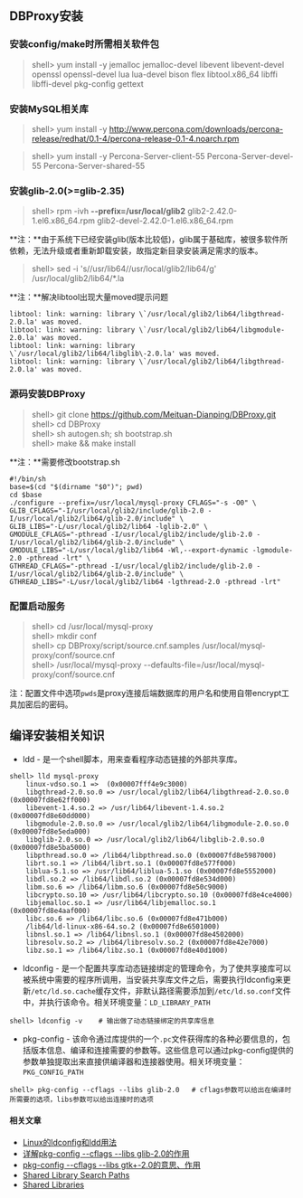 ## DBProxy安装

### 安装config/make时所需相关软件包

> shell> yum install -y jemalloc jemalloc-devel libevent libevent-devel openssl openssl-devel lua lua-devel bison flex libtool.x86_64 libffi libffi-devel pkg-config gettext 

### 安装MySQL相关库

> shell> yum install -y http://www.percona.com/downloads/percona-release/redhat/0.1-4/percona-release-0.1-4.noarch.rpm  
 
> shell> yum install -y Percona-Server-client-55 Percona-Server-devel-55 Percona-Server-shared-55  


### 安装glib-2.0(>=glib-2.35)

> shell> rpm -ivh **--prefix=/usr/local/glib2** glib2-2.42.0-1.el6.x86\_64.rpm glib2-devel-2.42.0-1.el6.x86\_64.rpm   

**注：**由于系统下已经安装glib(版本比较低)，glib属于基础库，被很多软件所依赖，无法升级或者重新卸载安装，故指定新目录安装满足需求的版本。


> shell> sed -i 's/\/usr\/lib64/\/usr\/local\/glib2\/lib64/g' /usr/local/glib2/lib64/*.la  

**注：**解决libtool出现大量moved提示问题    

```
libtool: link: warning: library \`/usr/local/glib2/lib64/libgthread-2.0.la' was moved.   
libtool: link: warning: library \`/usr/local/glib2/lib64/libgmodule-2.0.la' was moved.    
libtool: link: warning: library \`/usr/local/glib2/lib64/libglib\-2.0.la' was moved.   
libtool: link: warning: library \`/usr/local/glib2/lib64/libgthread-2.0.la' was moved.  
```

### 源码安装DBProxy  

> shell> git clone https://github.com/Meituan-Dianping/DBProxy.git  
> shell> cd DBProxy  
> shell> sh autogen.sh; sh bootstrap.sh  
> shell> make && make install

**注：**需要修改bootstrap.sh  

```
#!/bin/sh
base=$(cd "$(dirname "$0")"; pwd)
cd $base
./configure --prefix=/usr/local/mysql-proxy CFLAGS="-s -O0" \
GLIB_CFLAGS="-I/usr/local/glib2/include/glib-2.0 -I/usr/local/glib2/lib64/glib-2.0/include" \
GLIB_LIBS="-L/usr/local/glib2/lib64 -lglib-2.0" \
GMODULE_CFLAGS="-pthread -I/usr/local/glib2/include/glib-2.0 -I/usr/local/glib2/lib64/glib-2.0/include" \
GMODULE_LIBS="-L/usr/local/glib2/lib64 -Wl,--export-dynamic -lgmodule-2.0 -pthread -lrt" \
GTHREAD_CFLAGS="-pthread -I/usr/local/glib2/include/glib-2.0 -I/usr/local/glib2/lib64/glib-2.0/include" \
GTHREAD_LIBS="-L/usr/local/glib2/lib64 -lgthread-2.0 -pthread -lrt"
```

### 配置启动服务  

> shell> cd /usr/local/mysql-proxy    
> shell> mkdir conf  
> shell> cp DBProxy/script/source.cnf.samples /usr/local/mysql-proxy/conf/source.cnf  
> shell> /usr/local/mysql-proxy --defaults-file=/usr/local/mysql-proxy/conf/source.cnf  

注：配置文件中选项`pwds`是proxy连接后端数据库的用户名和使用自带encrypt工具加密后的密码。  

## 编译安装相关知识  

* ldd - 是一个shell脚本，用来查看程序动态链接的外部共享库。 

```
shell> lld mysql-proxy
	linux-vdso.so.1 =>  (0x00007fff4e9c3000)
	libgthread-2.0.so.0 => /usr/local/glib2/lib64/libgthread-2.0.so.0 (0x00007fd8e62ff000)
	libevent-1.4.so.2 => /usr/lib64/libevent-1.4.so.2 (0x00007fd8e60dd000)
	libgmodule-2.0.so.0 => /usr/local/glib2/lib64/libgmodule-2.0.so.0 (0x00007fd8e5eda000)
	libglib-2.0.so.0 => /usr/local/glib2/lib64/libglib-2.0.so.0 (0x00007fd8e5ba5000)
	libpthread.so.0 => /lib64/libpthread.so.0 (0x00007fd8e5987000)
	librt.so.1 => /lib64/librt.so.1 (0x00007fd8e577f000)
	liblua-5.1.so => /usr/lib64/liblua-5.1.so (0x00007fd8e5552000)
	libdl.so.2 => /lib64/libdl.so.2 (0x00007fd8e534d000)
	libm.so.6 => /lib64/libm.so.6 (0x00007fd8e50c9000)
	libcrypto.so.10 => /usr/lib64/libcrypto.so.10 (0x00007fd8e4ce4000)
	libjemalloc.so.1 => /usr/lib64/libjemalloc.so.1 (0x00007fd8e4aaf000)
	libc.so.6 => /lib64/libc.so.6 (0x00007fd8e471b000)
	/lib64/ld-linux-x86-64.so.2 (0x00007fd8e6501000)
	libnsl.so.1 => /lib64/libnsl.so.1 (0x00007fd8e4502000)
	libresolv.so.2 => /lib64/libresolv.so.2 (0x00007fd8e42e7000)
	libz.so.1 => /lib64/libz.so.1 (0x00007fd8e40d1000)
```  

* ldconfig - 是一个配置共享库动态链接绑定的管理命令，为了使共享接库可以被系统中需要的程序所调用，当安装共享库文件之后，需要执行ldconfig来更新`/etc/ld.so.cache`缓存文件，非默认路径需要添加到`/etc/ld.so.conf`文件中，并执行该命令。相关环境变量：`LD_LIBRARY_PATH`

```
shell> ldconfig -v    # 输出做了动态链接绑定的共享库信息
``` 

* pkg-config - 该命令通过库提供的一个`.pc`文件获得库的各种必要信息的，包括版本信息、编译和连接需要的参数等。这些信息可以通过pkg-config提供的参数单独提取出来直接供编译器和连接器使用。相关环境变量：`PKG_CONFIG_PATH`  

```
shell> pkg-config --cflags --libs glib-2.0   # cflags参数可以给出在编译时所需要的选项，libs参数可以给出连接时的选项  
```


#### 相关文章  

* [Linux的ldconfig和ldd用法](https://www.cnblogs.com/kex1n/p/5993439.html)   
* [详解pkg-config --cflags --libs glib-2.0的作用](http://blog.163.com/hu_cuit/blog/static/12284914320117140617546/)  
* [pkg-config --cflags --libs gtk+-2.0的意思、作用](http://blog.csdn.net/wangyawen0305/article/details/7936483)  
* [Shared Library Search Paths](https://www.eyrie.org/~eagle/notes/rpath.html)  
* [Shared Libraries](http://tldp.org/HOWTO/Program-Library-HOWTO/shared-libraries.html)  

